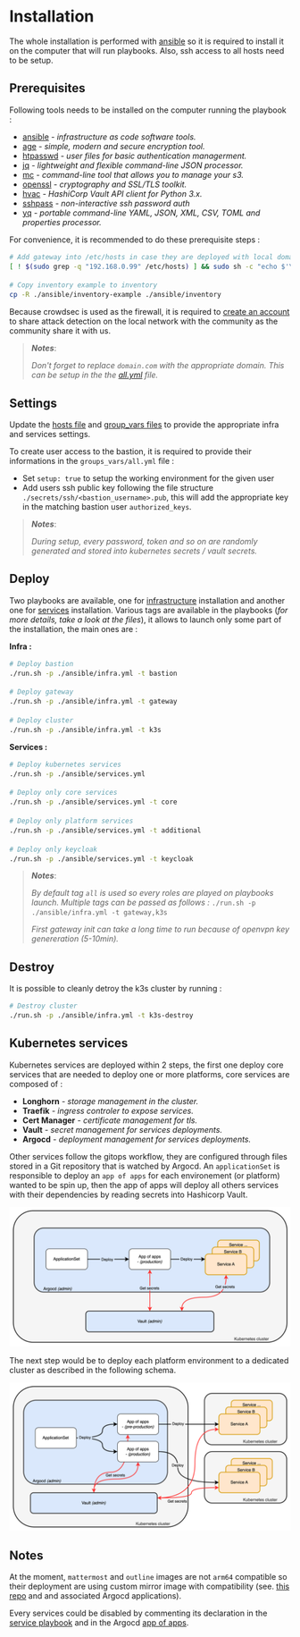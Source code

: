 # Installation

The whole installation is performed with [ansible](https://www.ansible.com/) so it is required to install it on the computer that will run playbooks. Also, ssh access to all hosts need to be setup.

## Prerequisites

Following tools needs to be installed on the computer running the playbook :
- [ansible](https://ansible.com) *- infrastructure as code software tools.*
- [age](https://github.com/FiloSottile/age) *- simple, modern and secure encryption tool.*
- [htpasswd](https://httpd.apache.org/docs/2.4/en/programs/htpasswd.html) *- user files for basic authentication managerment.*
- [jq](https://jqlang.github.io/jq/) *- lightweight and flexible command-line JSON processor.*
- [mc](https://min.io/docs/minio/linux/reference/minio-mc.html) *- command-line tool that allows you to manage your s3.*
- [openssl](https://www.openssl.org/) *- cryptography and SSL/TLS toolkit.*
- [hvac](https://hvac.readthedocs.io/en/stable/overview.html) *- HashiCorp Vault API client for Python 3.x.*
- [sshpass](https://sourceforge.net/projects/sshpass) *- non-interactive ssh password auth*
- [yq](https://github.com/mikefarah/yq) *- portable command-line YAML, JSON, XML, CSV, TOML and properties processor.*

For convenience, it is recommended to do these prerequisite steps :

```sh
# Add gateway into /etc/hosts in case they are deployed with local domain
[ ! $(sudo grep -q "192.168.0.99" /etc/hosts) ] && sudo sh -c "echo $'\n# Homelab\n192.168.0.99   pihole.domain.local haproxy.domain.local wireguard.domain.local' >> /etc/hosts"

# Copy inventory example to inventory
cp -R ./ansible/inventory-example ./ansible/inventory
```

Because crowdsec is used as the firewall, it is required to [create an account](https://app.crowdsec.net/) to share attack detection on the local network with the community as the community share it with us.


> __*Notes*__:
>
> *Don't forget to replace `domain.com` with the appropriate domain. This can be setup in the the [all.yml](../ansible/inventory-example/group_vars/all.yml) file.*


## Settings

Update the [hosts file](../ansible/inventory-example/hosts.yml) and [group_vars files](../ansible/inventory-example/group_vars/) to provide the appropriate infra and services settings.

To create user access to the bastion, it is required to provide their informations in the `groups_vars/all.yml` file :
- Set `setup: true` to setup the working environment for the given user
- Add users ssh public key following the file structure `./secrets/ssh/<bastion_username>.pub`, this will add the appropriate key in the matching bastion user `authorized_keys`.

> __*Notes*__:
>
> *During setup, every password, token and so on are randomly generated and stored into kubernetes secrets / vault secrets.*

## Deploy

Two playbooks are available, one for [infrastructure](../ansible/infra.yml) installation and another one for [services](../ansible/services.yml) installation.
Various tags are available in the playbooks (*for more details, take a look at the files*), it allows to launch only some part of the installation, the main ones are :

__Infra :__
```sh
# Deploy bastion
./run.sh -p ./ansible/infra.yml -t bastion

# Deploy gateway
./run.sh -p ./ansible/infra.yml -t gateway

# Deploy cluster
./run.sh -p ./ansible/infra.yml -t k3s
```

__Services :__

```sh
# Deploy kubernetes services
./run.sh -p ./ansible/services.yml

# Deploy only core services
./run.sh -p ./ansible/services.yml -t core

# Deploy only platform services
./run.sh -p ./ansible/services.yml -t additional

# Deploy only keycloak
./run.sh -p ./ansible/services.yml -t keycloak
```

> __*Notes*__:
>
> *By default tag `all` is used so every roles are played on playbooks launch.*
> *Multiple tags can be passed as follows :* `./run.sh -p ./ansible/infra.yml -t gateway,k3s`
>
> *First gateway init can take a long time to run because of openvpn key genereration (5-10min).*

## Destroy

It is possible to cleanly detroy the k3s cluster by running :

```sh
# Destroy cluster
./run.sh -p ./ansible/infra.yml -t k3s-destroy
```

## Kubernetes services

Kubernetes services are deployed within 2 steps, the first one deploy core services that are needed to deploy one or more platforms, core services are composed of :
- __Longhorn__ *- storage management in the cluster.*
- __Traefik__ *- ingress controler to expose services.*
- __Cert Manager__ *- certificate management for tls.*
- __Vault__ *- secret management for services deployments.*
- __Argocd__ *- deployment management for services deployments.*

Other services follow the gitops workflow, they are configured through files stored in a Git repository that is watched by Argocd.
An `applicationSet` is responsible to deploy an `app of apps` for each environement (or platform) wanted to be spin up, then the app of apps will deploy all others services with their dependencies by reading secrets into Hashicorp Vault.

![gitops-01](images/gitops-01.drawio.png)

The next step would be to deploy each platform environment to a dedicated cluster as described in the following schema.

![gitops-02](images/gitops-02.drawio.png)

## Notes

At the moment, `mattermost` and `outline` images are not `arm64` compatible so their deployment are using custom mirror image with compatibility (see. [this repo](https://github.com/this-is-tobi/multiarch-mirror) and and associated Argocd applications).

Every services could be disabled by commenting its declaration in the [service playbook](../ansible/services.yml) and in the Argocd [app of apps](../argocd/envs/production/application.yaml).
